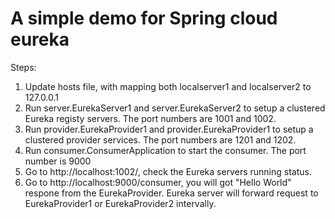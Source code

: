 # A simple demo for Spring cloud eureka

Steps:
1. Update hosts file, with mapping both localserver1 and localserver2 to 127.0.0.1
2. Run server.EurekaServer1 and server.EurekaServer2 to setup a clustered Eureka registy servers. The port numbers are 1001 and 1002.
3. Run provider.EurekaProvider1 and provider.EurekaProvider1 to setup a clustered provider services. The port numbers are 1201 and 1202.
4. Run consumer.ConsumerApplication to start the consumer. The port number is 9000
5. Go to http://localhost:1002/, check the Eureka servers running status.
6. Go to http://localhost:9000/consumer, you will got "Hello World" respone from the EurekaProvider. Eureka server will forward request to EurekaProvider1 or EurekaProvider2 intervally.

